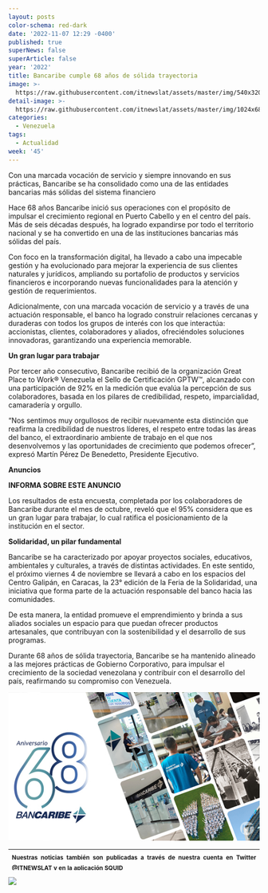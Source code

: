 ```yaml
---
layout: posts
color-schema: red-dark
date: '2022-11-07 12:29 -0400'
published: true
superNews: false
superArticle: false
year: '2022'
title: Bancaribe cumple 68 años de sólida trayectoria
image: >-
  https://raw.githubusercontent.com/itnewslat/assets/master/img/540x320/Aniversario-bancaribe-p.jpg
detail-image: >-
  https://raw.githubusercontent.com/itnewslat/assets/master/img/1024x680/Aniversario-bancaribe-g.jpg
categories:
  - Venezuela
tags:
  - Actualidad
week: '45'
---
```

Con una marcada vocación de servicio y siempre innovando en sus prácticas, Bancaribe se ha consolidado como una de las entidades bancarias más sólidas del sistema financiero

Hace 68 años Bancaribe inició sus operaciones con el propósito de impulsar el crecimiento regional en Puerto Cabello y en el centro del país. Más de seis décadas después, ha logrado expandirse por todo el territorio nacional y se ha convertido en una de las instituciones bancarias más sólidas del país.

Con foco en la transformación digital, ha llevado a cabo una impecable gestión y ha evolucionado para mejorar la experiencia de sus clientes naturales y jurídicos, ampliando su portafolio de productos y servicios financieros e incorporando nuevas funcionalidades para la atención y gestión de requerimientos.

Adicionalmente, con una marcada vocación de servicio y a través de una actuación responsable, el banco ha logrado construir relaciones cercanas y duraderas con todos los grupos de interés con los que interactúa: accionistas, clientes, colaboradores y aliados, ofreciéndoles soluciones innovadoras, garantizando una experiencia memorable.

**Un gran lugar para trabajar**

Por tercer año consecutivo, Bancaribe recibió de la organización Great Place to Work® Venezuela el Sello de Certificación GPTW™, alcanzado con una participación de 92% en la medición que evalúa la percepción de sus colaboradores, basada en los pilares de credibilidad, respeto, imparcialidad, camaradería y orgullo.

“Nos sentimos muy orgullosos de recibir nuevamente esta distinción que reafirma la credibilidad de nuestros líderes, el respeto entre todas las áreas del banco, el extraordinario ambiente de trabajo en el que nos desenvolvemos y las oportunidades de crecimiento que podemos ofrecer”, expresó Martín Pérez De Benedetto, Presidente Ejecutivo. 

**Anuncios**

**INFORMA SOBRE ESTE ANUNCIO**

Los resultados de esta encuesta, completada por los colaboradores de Bancaribe durante el mes de octubre, reveló que el 95% considera que es un gran lugar para trabajar, lo cual ratifica el posicionamiento de la institución en el sector.

**Solidaridad, un pilar fundamental**

Bancaribe se ha caracterizado por apoyar proyectos sociales, educativos, ambientales y culturales, a través de distintas actividades. En este sentido, el próximo viernes 4 de noviembre se llevará a cabo en los espacios del Centro Galipán, en Caracas, la 23° edición de la Feria de la Solidaridad, una iniciativa que forma parte de la actuación responsable del banco hacia las comunidades.

De esta manera, la entidad promueve el emprendimiento y brinda a sus aliados sociales un espacio para que puedan ofrecer productos artesanales, que contribuyan con la sostenibilidad y el desarrollo de sus programas.

Durante 68 años de sólida trayectoria, Bancaribe se ha mantenido alineado a las mejores prácticas de Gobierno Corporativo, para impulsar el crecimiento de la sociedad venezolana y contribuir con el desarrollo del país, reafirmando su compromiso con Venezuela.

![](https://raw.githubusercontent.com/itnewslat/assets/master/img/540x320/Aniversario-bancaribe-p.jpg)

<table style="height: 42px;" width="569">
<tbody>
<tr>
<td style="text-align: justify;"><sub><strong>Nuestras noticias también son publicadas a través de nuestra cuenta en Twitter <a href="https://twitter.com/itnewslat?lang=es">@ITNEWSLAT</a> y en la aplicación <a href="https://squidapp.co/en/">SQUID</a></strong></sub></td>
</tr>
</tbody>
</table>

<img src="https://tracker.metricool.com/c3po.jpg?hash=56f88a41e39ab42c063cc51676587a04"/>
